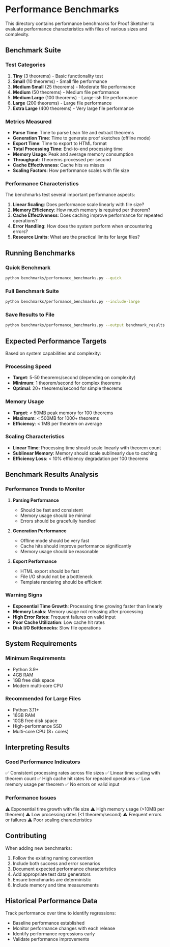 # Performance Benchmarks

This directory contains performance benchmarks for Proof Sketcher to evaluate performance characteristics with files of various sizes and complexity.

## Benchmark Suite

### Test Categories

1. **Tiny** (3 theorems) - Basic functionality test
2. **Small** (10 theorems) - Small file performance
3. **Medium Small** (25 theorems) - Moderate file performance
4. **Medium** (50 theorems) - Medium file performance
5. **Medium Large** (100 theorems) - Large-ish file performance
6. **Large** (200 theorems) - Large file performance
7. **Extra Large** (400 theorems) - Very large file performance

### Metrics Measured

- **Parse Time**: Time to parse Lean file and extract theorems
- **Generation Time**: Time to generate proof sketches (offline mode)
- **Export Time**: Time to export to HTML format
- **Total Processing Time**: End-to-end processing time
- **Memory Usage**: Peak and average memory consumption
- **Throughput**: Theorems processed per second
- **Cache Effectiveness**: Cache hits vs misses
- **Scaling Factors**: How performance scales with file size

### Performance Characteristics

The benchmarks test several important performance aspects:

1. **Linear Scaling**: Does performance scale linearly with file size?
2. **Memory Efficiency**: How much memory is required per theorem?
3. **Cache Effectiveness**: Does caching improve performance for repeated operations?
4. **Error Handling**: How does the system perform when encountering errors?
5. **Resource Limits**: What are the practical limits for large files?

## Running Benchmarks

### Quick Benchmark
```bash
python benchmarks/performance_benchmarks.py --quick
```

### Full Benchmark Suite
```bash
python benchmarks/performance_benchmarks.py --include-large
```

### Save Results to File
```bash
python benchmarks/performance_benchmarks.py --output benchmark_results.json
```

## Expected Performance Targets

Based on system capabilities and complexity:

### Processing Speed
- **Target**: 5-50 theorems/second (depending on complexity)
- **Minimum**: 1 theorem/second for complex theorems
- **Optimal**: 20+ theorems/second for simple theorems

### Memory Usage
- **Target**: < 50MB peak memory for 100 theorems
- **Maximum**: < 500MB for 1000+ theorems
- **Efficiency**: < 1MB per theorem on average

### Scaling Characteristics
- **Linear Time**: Processing time should scale linearly with theorem count
- **Sublinear Memory**: Memory should scale sublinearly due to caching
- **Efficiency Loss**: < 10% efficiency degradation per 100 theorems

## Benchmark Results Analysis

### Performance Trends to Monitor

1. **Parsing Performance**
   - Should be fast and consistent
   - Memory usage should be minimal
   - Errors should be gracefully handled

2. **Generation Performance**
   - Offline mode should be very fast
   - Cache hits should improve performance significantly
   - Memory usage should be reasonable

3. **Export Performance**
   - HTML export should be fast
   - File I/O should not be a bottleneck
   - Template rendering should be efficient

### Warning Signs

- **Exponential Time Growth**: Processing time growing faster than linearly
- **Memory Leaks**: Memory usage not releasing after processing
- **High Error Rates**: Frequent failures on valid input
- **Poor Cache Utilization**: Low cache hit rates
- **Disk I/O Bottlenecks**: Slow file operations

## System Requirements

### Minimum Requirements
- Python 3.9+
- 4GB RAM
- 1GB free disk space
- Modern multi-core CPU

### Recommended for Large Files
- Python 3.11+
- 16GB RAM
- 10GB free disk space
- High-performance SSD
- Multi-core CPU (8+ cores)

## Interpreting Results

### Good Performance Indicators
✅ Consistent processing rates across file sizes
✅ Linear time scaling with theorem count
✅ High cache hit rates for repeated operations
✅ Low memory usage per theorem
✅ No errors on valid input

### Performance Issues
⚠️ Exponential time growth with file size
⚠️ High memory usage (>10MB per theorem)
⚠️ Low processing rates (<1 theorem/second)
⚠️ Frequent errors or failures
⚠️ Poor scaling characteristics

## Contributing

When adding new benchmarks:

1. Follow the existing naming convention
2. Include both success and error scenarios
3. Document expected performance characteristics
4. Add appropriate test data generators
5. Ensure benchmarks are deterministic
6. Include memory and time measurements

## Historical Performance Data

Track performance over time to identify regressions:

- Baseline performance established
- Monitor performance changes with each release
- Identify performance regressions early
- Validate performance improvements
